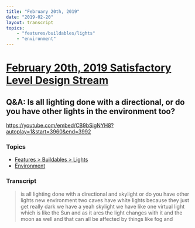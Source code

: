 ```yaml
---
title: "February 20th, 2019"
date: "2019-02-20"
layout: transcript
topics: 
    - "features/buildables/lights"
    - "environment"
---
```

# [February 20th, 2019 Satisfactory Level Design Stream](../2019-02-20.md)
## Q&A: Is all lighting done with a directional, or do you have other lights in the environment too?
https://youtube.com/embed/CB9bSigNYH8?autoplay=1&start=3960&end=3992
### Topics
* [Features > Buildables > Lights](../topics/features/buildables/lights.md)
* [Environment](../topics/environment.md)

### Transcript

> is all lighting done with a directional
> and skylight or do you have other lights
> new environment two caves have white
> lights because they just get really dark
> we have a yeah skylight we have like one
> virtual light which is like the Sun and
> as it arcs the light changes with it and
> the moon as well and that can all be
> affected by things like fog and
